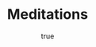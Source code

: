 ---
title: "Meditations"
bookCover: "/assets/book-covers/meditations.jpg"
slug: "meditations"
bookAuthor: "Marcus Aurelius"
rating: 10
done: false
tags: []
detailedNotes: false
amazonLink: ""
author:
  name: Rico Trebeljahr
  picture: "/assets/blog/profile.jpeg"
---